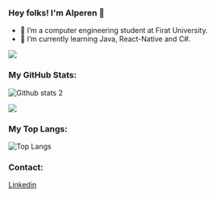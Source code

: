 ### Hey folks! I'm Alperen 👋



- 🔭 I’m a computer engineering student at Firat University.
- 🌱 I’m currently learning Java, React-Native and C#.

![](https://komarev.com/ghpvc/?username=your-github-alprenkrc&label=visitors)


### My GitHub Stats:
![Github stats 2](https://github-readme-stats.vercel.app/api?username=alprenkrc&show_icons=true&theme=radical)

![](https://www.codewars.com/users/alprenkrc/badges/micro)


### My Top Langs:
![Top Langs](https://github-readme-stats.vercel.app/api/top-langs/?username=alprenkrc&layout=compact&theme=radical)

### Contact:
[Linkedin](https://www.linkedin.com/in/alperen-k%C4%B1r%C4%B1c%C4%B1-001887150)	





